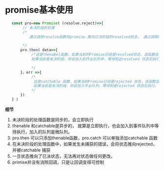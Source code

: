 # promise基本使用

```js
   const pro=new Promise( (resolve,reject)=>{
        // 未决阶段的处理
        /*
           通过调用resolve函数将promise 推向已决阶段的resolved状态， 通过调用reject 函数将promise 退浆已决阶段的rejected状态， resolve和reject均可以传递最多一个参数，表示推向状态的数据

        */
       pro.then( data=>{
            /*这是thenabel函数，如果当前的Promise已经是resolved状态，该函数会立即执行。
            如果当前是未决阶段，则会加入到作业队列中，等待到达resolved 状态后执行

            */
       }，err =>{
            /*
             这是catchable 函数，如果当前Promise已经是rejected 状态，该函数会立即执行。
             如果当前是未决阶段，则会加入作业队列，等待到底rejected 状态后执行。
            */
       })
   } )
```
**细节**
1. 未决阶段的处理函数是同步的，会立即执行
2. thenable 和catchable是异步的， 就算是立即执行，也会加入到事件队列中等待执行，加入的队列是微队列。
3. pro.then 可以只添加thenable函数，pro.catch 可以单独添加catchable 函数
4. 在未决阶段的处理函数中，如果发生未捕获的错误，会将状态推向rejected，并被catchable 捕获
5. 一旦状态推向了已决状态，无法再对状态做任何更改。
6.  primise并没有消除回调，只是让回调变得可控制
